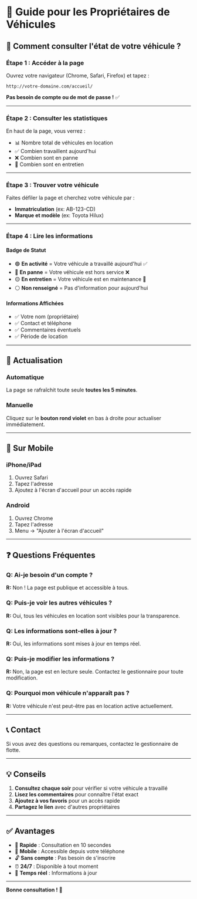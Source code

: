 # 📱 Guide pour les Propriétaires de Véhicules

## 🎯 Comment consulter l'état de votre véhicule ?

### Étape 1 : Accéder à la page
Ouvrez votre navigateur (Chrome, Safari, Firefox) et tapez :
```
http://votre-domaine.com/accueil/
```

**Pas besoin de compte ou de mot de passe !** ✅

---

### Étape 2 : Consulter les statistiques
En haut de la page, vous verrez :
- 📊 Nombre total de véhicules en location
- ✅ Combien travaillent aujourd'hui
- ❌ Combien sont en panne
- 🔧 Combien sont en entretien

---

### Étape 3 : Trouver votre véhicule
Faites défiler la page et cherchez votre véhicule par :
- **Immatriculation** (ex: AB-123-CD)
- **Marque et modèle** (ex: Toyota Hilux)

---

### Étape 4 : Lire les informations

#### Badge de Statut
- 🟢 **En activité** = Votre véhicule a travaillé aujourd'hui ✅
- 🔴 **En panne** = Votre véhicule est hors service ❌
- 🟡 **En entretien** = Votre véhicule est en maintenance 🔧
- ⚪ **Non renseigné** = Pas d'information pour aujourd'hui

#### Informations Affichées
- ✅ Votre nom (propriétaire)
- ✅ Contact et téléphone
- ✅ Commentaires éventuels
- ✅ Période de location

---

## 🔄 Actualisation

### Automatique
La page se rafraîchit toute seule **toutes les 5 minutes**.

### Manuelle
Cliquez sur le **bouton rond violet** en bas à droite pour actualiser immédiatement.

---

## 📱 Sur Mobile

### iPhone/iPad
1. Ouvrez Safari
2. Tapez l'adresse
3. Ajoutez à l'écran d'accueil pour un accès rapide

### Android
1. Ouvrez Chrome
2. Tapez l'adresse
3. Menu → "Ajouter à l'écran d'accueil"

---

## ❓ Questions Fréquentes

### Q: Ai-je besoin d'un compte ?
**R:** Non ! La page est publique et accessible à tous.

### Q: Puis-je voir les autres véhicules ?
**R:** Oui, tous les véhicules en location sont visibles pour la transparence.

### Q: Les informations sont-elles à jour ?
**R:** Oui, les informations sont mises à jour en temps réel.

### Q: Puis-je modifier les informations ?
**R:** Non, la page est en lecture seule. Contactez le gestionnaire pour toute modification.

### Q: Pourquoi mon véhicule n'apparaît pas ?
**R:** Votre véhicule n'est peut-être pas en location active actuellement.

---

## 📞 Contact

Si vous avez des questions ou remarques, contactez le gestionnaire de flotte.

---

## 💡 Conseils

1. **Consultez chaque soir** pour vérifier si votre véhicule a travaillé
2. **Lisez les commentaires** pour connaître l'état exact
3. **Ajoutez à vos favoris** pour un accès rapide
4. **Partagez le lien** avec d'autres propriétaires

---

## ✅ Avantages

- 🚀 **Rapide** : Consultation en 10 secondes
- 📱 **Mobile** : Accessible depuis votre téléphone
- 🔓 **Sans compte** : Pas besoin de s'inscrire
- ⏰ **24/7** : Disponible à tout moment
- 🔄 **Temps réel** : Informations à jour

---

**Bonne consultation !** 🎉
